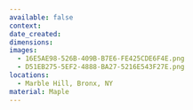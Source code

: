 ```yaml
---
available: false
context:
date_created:
dimensions:
images:
  - 16E5AE98-526B-409B-B7E6-FE425CDE6F4E.png
  - D51EB275-5EF2-4888-BA27-5216E543F27E.png
locations:
  - Marble Hill, Bronx, NY
material: Maple
---
```

